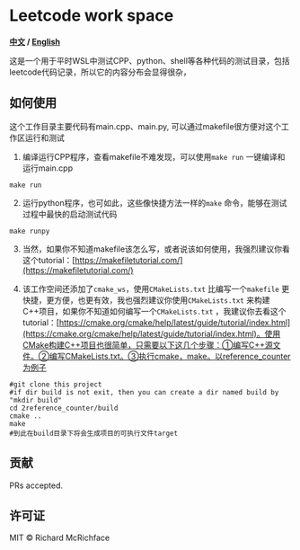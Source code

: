 # Leetcode work space

**[中文](./README.md) / [English](./README.md)**

这是一个用于平时WSL中测试CPP、python、shell等各种代码的测试目录，包括leetcode代码记录，所以它的内容分布会显得很杂，


## 如何使用

这个工作目录主要代码有main.cpp、main.py, 可以通过makefile很方便对这个工作区运行和测试
1. 编译运行CPP程序，查看makefile不难发现，可以使用`make run` 一键编译和运行main.cpp
```
make run
```
2. 运行python程序，也可如此，这些像快捷方法一样的`make` 命令，能够在测试过程中最快的启动测试代码
```
make runpy
```
3. 当然，如果你不知道makefile该怎么写，或者说该如何使用，我强烈建议你看这个tutorial：[https://makefiletutorial.com/](https://makefiletutorial.com/)

4. 该工作空间还添加了`cmake_ws`，使用`CMakeLists.txt` 比编写一个`makefile` 更快捷，更方便，也更有效，我也强烈建议你使用`CMakeLists.txt` 来构建C++项目，如果你不知道如何编写一个`CMakeLists.txt` ，我建议你去看这个tutorial：[https://cmake.org/cmake/help/latest/guide/tutorial/index.html](https://cmake.org/cmake/help/latest/guide/tutorial/index.html)。使用CMake构建C++项目也很简单，只需要以下这几个步骤：①编写C++源文件。②编写CMakeLists.txt。③执行cmake，make。以reference_counter为例子

```
#git clone this project
#if dir build is not exit, then you can create a dir named build by "mkdir build"
cd 2reference_counter/build
cmake ..
make 
#到此在build目录下将会生成项目的可执行文件target
```

## 贡献

PRs accepted.

## 许可证

MIT © Richard McRichface